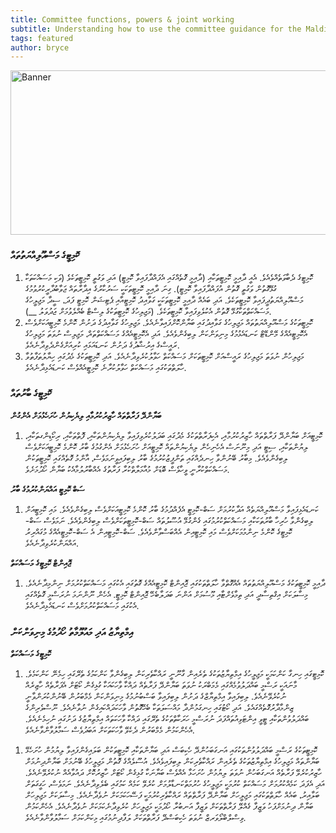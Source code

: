```yaml
---
title: Committee functions, powers & joint working
subtitle: Understanding how to use the committee guidance for the Maldives Parliament
tags: featured
author: bryce
---
```


<img src="../../uploads/docs-banner-2.jpg" alt="Banner" width="755" height="263">


<h3>ކޮމިޓީގެ މަސްއޫލިއްޔަތުތައް </h3>

<ol>
<li>ކޮމިޓީގެ ދެބާވަތެއްވެއެވެ. އެއީ ދާއިމީ ކޮމިޓީތަކާއި (ދާއިމީ ގޮތެއްގައި އެފައްދާފައިވާ ކޮމިޓީ) އަދި ވަގުތީ ކޮމިޓީތަކެވެ (ވަކި މަސައްކަތަކާ ގުޅޭގޮތުން ވަގުތީ ގޮތުން އުފައްދާފައިވާ ކޮމިޓީ). ގިނަ ދާއިމީ ކޮމިޓީތަކަކީ ސަރުކާރުގެ އިދާރާތައް ޖަވާބުދާރީކުރުވުމުގެ މަސްއޫލިއްޔަތުދީފައިވާ ކޮމިޓީތަކެވެ. އަދި ބައެއް ދާއިމީ ކޮމިޓީތަކަކީ ގަވާއިދު ކޮމިޓީއާއި ޕެޓިޝަން ކޮމިޓީ ފަދަ، ސީދާ މަޖިލީހުގެ މަސައްކަތްތަކާގުޅޭ ގޮތުން އެކުލެވިފައިވާ ކޮމިޓީތަކެވެ. (މަޖިލިހުގެ ކޮމިޓީތަކުގެ ލިސްޓް ބެއްލެވުމަށް ޖަދުވަލު __).</li>
<li>ކޮމިޓީތަކުގެ މަސްއޫލިއްޔަތުތައް މަޖިލިހުގެ ގަވާއިދުގައި ބަޔާންކޮށްފައިވާނެއެވެ. މަޖިލިހުގެ ގަވާއިދުގެ ދަށުން ކޮންމެ ކޮމިޓީއަކަށްވެސް އެކޮމިޓީއެއްގެ މޭންޑޭޓް ކަނޑައެޅުމުގެ މިނިވަންކަން ލިބިގެންވެއެވެ. އަދި އެކޮމިޓީއެއްގެ މަސައްކަތްތައް، މަޖިލިސް ނުވަތަ މަޖިލިހުގެ ރައީސްގެ އިރުޝާދުގެ ދަށުން ކަނޑައަޅައި ކުރިއަށްގެންދެވިދާނެއެވެ. </li>
<li>މަޖިލިހުން ނުވަތަ މަޖިލިހުގެ ރައީސްއަށް ކޮމިޓީތަކަށް މަސައްކަތް ހަވާލުކުރެވިދާނެއެވެ. އަދި ކޮމިޓީތަކުގެ މެދުގައި ހިޔާލުތަފާތުވާ ހާލަތްތަކުގައި މަސައްކަތް ހަވާލުކުރާނެ ކޮމިޓީއެއްވެސް ކަނޑައެޅިދާނެއެވެ. </li>
</ol>

<h3>ކޮމިޓީގެ ބާރުތައް</h3>

<p><strong>ބަޔާންދޭ ފަރާތްތައް ހާޒިރުކުރުމާއި ލިޔެކިޔުން ހުށަހެޅުމަށް އެންގުން <p/></strong>

<ol>
<li>ކޮމިޓީއަށް ބަޔާންދޭ ފަރާތްތައް ހާޒިރުކުރުމާއި، އެކިފަރާތްތަކުގެ މެދުގައި ބަދަލުކުރެވިފައިވާ ލިޔެކިޔުންތަކާއި، ފޮތްތަކާއި، ރިކޯޑިންގތަކާއި، ލިޔުންތަކާއި، ސިޓީ އަދި މިނޫނަސް އެހެނިހެން ލިޔެކިޔުންތައް ކޮމިޓީއަށް ހުށަހެޅުމަށް އެންގުމުގެ ބާރު ކޮންމެ ކޮމިޓީއަކަށްވެސް ލިބިގެންވެއެވެ. މިބާރު ބޭނުންވާ ހިނދެއްގައި ތަންފީޒުކުރުމުގެ ބާރު ލިބިފައިވީނަމަވެސް، އާންމު ގޮތެއްގައި ކޮމިޓީތަކުން މަސައްކަތްކުރާނީ ވީހާވެސް ބޮޑަށް މުއާމަލާތްކުރާ ފަރާތުގެ އެއްބާރުލުމާއެކު ބަޔާން ހޯދުމަށެވެ. </li>
</ol>

<p><strong>ސަބް ކޮމިޓީ އައްޔަންކުރުމުގެ ބާރު<p/></strong>

<ol>
<li>ކަނޑައެޅިފައިވާ މަސްއޫލިއްޔަތެއް އަދާކުރުމަށް ސަބް-ކޮމިޓީ އެފެއްދުމުގެ ބާރު ކޮންމެ ކޮމިޓީއަކަށްވެސް ލިބިގެންވެއެވެ. މައި ކޮމިޓީއަށް ލިބިގެންވާ ހުރިހާ ބާރުތަކަކާއި މަސައްކަތްކުރުމުގައި ގެންގުޅޭ އުސޫލުތައް ސަބް-ކޮމިޓީތަކަށްވެސް ލިބިގެންވެއެވެ. ނަމަވެސް ސަބް-ކޮމިޓީގެ ކޮންމެ ނިންމުމަކަށްވެސް މައި ކޮމިޓީއިން އެއްބަސްވާންވެއެވެ. ސަބް-ކޮމިޓީއިން އެ ސަބް-ކޮމިޓީއެއްގެ މުގައްރިރު އައްޔަންކުރެވިދާނެއެވެ. </li>
</ol>

<p><strong>ޖޮއިންޓް ކޮމިޓީގެ މަސައްކަތް<p/></strong>

<ol>
<li>ދާއިމީ ކޮމިޓީތަކުގެ މަސްއޫލިއްޔަތުތައް އެއްގޮތްވާ ހާލަތްތަކުގައި ޖޮއިންޓް ކޮމިޓީއެއްގެ ގޮތުގައި އެކުގައި މަސައްކަތްކުރުމަށް ނިންމިދާނެއެވެ. މިސާލަކަށް އިގްތިސާދީ އަދި ތިމާވެށްޓާއި މޫސުމަށް އަންނަ ބަދަލާބެހޭ ޖޮއިންޓް ކޮމިޓީ. އެހެން ނޫންނަމަ ނުރަސްމީ ގޮތެއްގައި އެކުގައި މަސައްކަތްކުރުމަށްވެސް ކަނޑައެޅިދާނެއެވެ. </li>
</ol>

<h3>އިމްތިޔާޒު އަދި މައުލޫމާތު ހޯދުމުގެ މިނިވަންކަން </h3>

<p><strong>ކޮމިޓީގެ މަސައްކަތް<p/></strong>

<ol>
<li>ކޮމިޓީގައި ހިނގާ ކަންކަމަކީ މަޖިލީހުގެ އިމްތިޔާޒުތަކުގެ ތެރެއިން ގާނޫނީ ރައްކާތެރިކަން ލިބިގެންވާ ކަންކަމުގެ ތެރޭގައި ހިމެނޭ ކަންކަމެވެ. މާނައަކީ ރަސްމީ ބައްދަލުވުމެއްގައި މެމަބްރަކު ނުވަތަ ބަޔާންދޭ ފަރާތެއް ދައްކާ ވާހަކައަކާ ގުޅިގެން ކޯޓަށް އެފަރާތެއް ހާޒިރެއް ނުކުރެވޭނެއެވެ. ލިބިފައިވާ އިމްތިޔާޒްގެ ދަށުން ލިބިފައިވާ ބަސްބުނުމުގެ މިނިވަންކަން މެމްބަރުން ބޭނުންކުރަންވާނީ ޒިންމާދާރުގޮތެއްގައެވެ. އަދި ކޯޓުގައި ހިނގަމުންދާ މައްސަލަތަކާ ބެހޭގޮތުން ވާހަކަދައްކައިގެން ނުވާނެއެވެ. ނޫސްވެރިންގެ ބައްދަލުވުންތަކާއި ޓީވީ އިންޓަވިއުތައްފަދަ ނުރަސްމީ ހަރަކާތްތަކުގެ ތެރޭގައި ދައްކާ ވާހަކަތައް އިމްތިޔާޒުގެ ދަށުގައި ނުހިމެނެއެވެ. އެހެންކަމުން މެމްބަރުން ދެކެވޭ ވާހަކަތަކަށް އަބަދުވެސް ސަމާލުވާންވާނެއެވެ. </li>
</ol>

<ol>
<li>ކޮމިޓީތަކުގެ ރަސްމީ ބައްދަލުވުންތަކުގައި އަނގަބަހުންދޭ ހެކިބަސް އަދި ބަޔާންތަކާއި ކޮމިޓީތަކުން ބަލައިގެންފައިވާ ލިޔުމުން ހުށަހެޅޭ ބަޔާންތައް މަޖިލިހުގެ އިމްތިޔާޒުތަކުގެ ތެރެއިން ރައްކާތެރިކަން ލިބިފައިވެއެވެ. އުސޫލެއްގެ ގޮތުން މަޖިލީހުގެ ބޭނުމަށް ބަޔާންދިނުމަށް ހާޒިރުކުރެވޭ ފަރާތެއް އަނގަބަހުން ނުވަތަ ލިޔުމުން ހުށަހަޅާ އެއްވެސް ބަޔާނަކާ ގުޅިގެން ކޯޓަށް ހާޒިރުކޮށް ދައުވާއެއް ނުކުރެވޭނެއެވެ. އަދި އެފަދަ ކަމެއްކުރުމަށް މަސައްކަތް ކުރުމަކީ މަޖިލީހުގެ ހުރުމަތްކަނޑާލުމަށް ކުރެވޭ ކަމެއް ކަމުގައި ބެލެވިދާނެއެވެ. ނަމަވެސް، ހަގީގަތަށް ބަލާއިރު، ބައެއް ހާލަތްތަކުގައި މަޖިލީހަށް ބަޔާންދޭ ފަރާތްތައް ރައްކާތެރިކުރުމަކީ ފަސޭހަކަމަކަށް ނުވެދާނެއެވެ. މިސާލަކަށް މަޖިލިހަށް ބަޔާން ދިނުމަށްފަހު ވަޒީފާ ގެއްލޭ ފަރާތްތަކަށް ވަޒީފާ އަނބުރާ ހޯދުމަކީ މަޖިލީހަށް ކުރެވިދާނެކަމަކަށް ނުވެދާނެއެވެ. އެހެންކަމުން ވިސްލްބްލޯވަރޒް ނުވަތަ ހެކިބަސްދޭ ފަރާތްތަކަށް ލަފާދިނުމުގައި މިކަންކަމަށް ސަމާލުވާންވާނެއެވެ. </li>
</ol>

